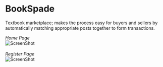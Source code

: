 BookSpade
======

Textbook marketplace; makes the process easy for buyers and sellers by automatically matching appropriate posts together to form transactions.

<i>Home Page</i>
<br>
![ScreenShot](https://raw.github.com/hw3jung/Chanel/master/Home.PNG)
<br>
<br>
<i>Register Page</i>
<br>
![ScreenShot](https://raw.github.com/hw3jung/Chanel/master/Register.PNG)
